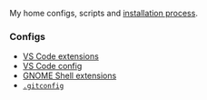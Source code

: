 My home configs, scripts and [installation process](./Install.md).

### Configs

* [VS Code extensions](./VSCode.md)
* [VS Code config](./vscode.json)
* [GNOME Shell extensions](./GNOME.md)
* [`.gitconfig`](./gitconfig)
